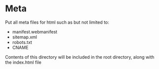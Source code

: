 # Meta

Put all meta files for html such as but not limited to:

- manifest.webmanifest
- sitemap.xml
- robots.txt
- CNAME

Contents of this directory will be included in the root directory, along with the index.html file
